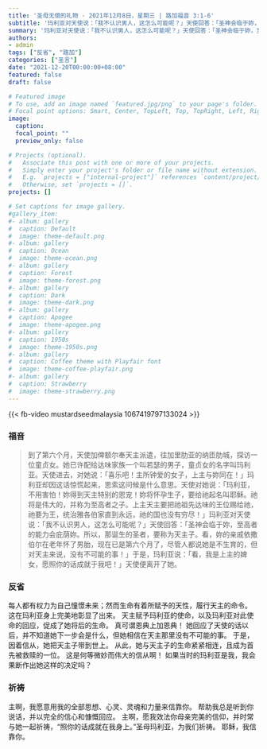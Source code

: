 ```yaml
---
title: '圣母无偿的礼物 - 2021年12月8日，星期三 | 路加福音 3:1-6'
subtitle: '玛利亚对天使说：「我不认识男人，这怎么可能呢？」天使回答：「圣神会临于妳，至高者的能力会庇荫妳。所以，那诞生的圣者，要称为天主子。看，妳的亲戚依撒伯尔在老年怀了男胎，现在已是第六个月了；尽管人都说她是不生育的，但对天主来说，没有不可能的事！」于是，玛利亚说：「看，我是上主的婢女，愿照祢的话成就于我吧！」天使便离开了她。'
summary: '玛利亚对天使说：「我不认识男人，这怎么可能呢？」天使回答：「圣神会临于妳，至高者的能力会庇荫妳。所以，那诞生的圣者，要称为天主子。看，妳的亲戚依撒伯尔在老年怀了男胎，现在已是第六个月了；尽管人都说她是不生育的，但对天主来说，没有不可能的事！」于是，玛利亚说：「看，我是上主的婢女，愿照祢的话成就于我吧！」天使便离开了她。"'
authors:
- admin
tags: ["反省", "路加"]
categories: ["圣言"]
date: "2021-12-20T00:00:00+08:00"
featured: false
draft: false

# Featured image
# To use, add an image named `featured.jpg/png` to your page's folder.
# Focal point options: Smart, Center, TopLeft, Top, TopRight, Left, Right, BottomLeft, Bottom, BottomRight
image:
  caption:
  focal_point: ""
  preview_only: false

# Projects (optional).
#   Associate this post with one or more of your projects.
#   Simply enter your project's folder or file name without extension.
#   E.g. `projects = ["internal-project"]` references `content/project/deep-learning/index.md`.
#   Otherwise, set `projects = []`.
projects: []

# Set captions for image gallery.
#gallery_item:
#- album: gallery
#  caption: Default
#  image: theme-default.png
#- album: gallery
#  caption: Ocean
#  image: theme-ocean.png
#- album: gallery
#  caption: Forest
#  image: theme-forest.png
#- album: gallery
#  caption: Dark
#  image: theme-dark.png
#- album: gallery
#  caption: Apogee
#  image: theme-apogee.png
#- album: gallery
#  caption: 1950s
#  image: theme-1950s.png
#- album: gallery
#  caption: Coffee theme with Playfair font
#  image: theme-coffee-playfair.png
#- album: gallery
#  caption: Strawberry
#  image: theme-strawberry.png
---
```


{{< fb-video mustardseedmalaysia 1067419797133024 >}}

### 福音
> 到了第六个月，天使加俾额尔奉天主派遣，往加里肋亚的纳匝肋城，探访一位童贞女。她已许配给达味家族一个叫若瑟的男子，童贞女的名字叫玛利亚。天使进去，对她说：「喜乐吧！主所钟爱的女子，上主与妳同在！」玛利亚却因这话惊慌起来，思索这问候是什么意思。天使对她说：「玛利亚，不用害怕！妳得到天主特别的恩宠！妳将怀孕生子，要给祂起名叫耶稣。祂将是伟大的，并称为至高者之子。上主天主要把祂祖先达味的王位赐给祂，祂要为王，统治雅各伯家直到永远，祂的国也没有穷尽！」玛利亚对天使说：「我不认识男人，这怎么可能呢？」天使回答：「圣神会临于妳，至高者的能力会庇荫妳。所以，那诞生的圣者，要称为天主子。看，妳的亲戚依撒伯尔在老年怀了男胎，现在已是第六个月了，尽管人都说她是不生育的，但对天主来说，没有不可能的事！」于是，玛利亚说：「看，我是上主的婢女，愿照你的话成就于我吧！」天使便离开了她。

### 反省
每人都有权力为自己憧憬未来；然而生命有着所赋予的天性，履行天主的命令。 这在玛利亚身上完美地彰显了出来。 天主赋予玛利亚的使命，以及玛利亚对此使命的回应，促成了她将后的生命。 真可谓恩典上加恩典！ 她回应了天使的话以后，并不知道她下一步会是什么，但她相信在天主那里没有不可能的事。 于是，因着信从，她把天主子带到世上。 从此，她与天主子的生命紧紧相连，且成为首先被救赎的一位。 这是何等微妙而伟大的信从啊！ 如果当时的玛利亚是我，我会果断作出她这样的决定吗？

### 祈祷
主啊，我愿意用我的全部思想、心灵、灵魂和力量来信靠你。 帮助我总是听到你说话，并以完全的信心和慷慨回应。 主啊，愿我效法你母亲完美的信仰，并时常与她一起祈祷，“照你的话成就在我身上。”圣母玛利亚，为我们祈祷。 耶稣，我信靠你。
